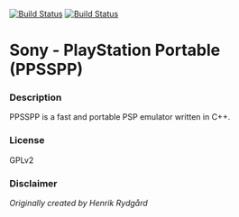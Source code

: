 [![Build Status](https://travis-ci.org/kodi-game/game.libretro.ppsspp.svg?branch=master)](https://travis-ci.org/kodi-game/game.libretro.ppsspp)
[![Build Status](https://ci.appveyor.com/api/projects/status/github/kodi-game/game.libretro.ppsspp?svg=true)](https://ci.appveyor.com/project/kodi-game/game-libretro-ppsspp)

# Sony - PlayStation Portable (PPSSPP)

### Description
PPSSPP is a fast and portable PSP emulator written in C++.

### License
GPLv2


### Disclaimer

*Originally created by Henrik Rydgård*

